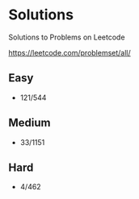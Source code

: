 # Solutions
Solutions to Problems on Leetcode

https://leetcode.com/problemset/all/


## Easy

- 121/544

## Medium

- 33/1151

## Hard

- 4/462
